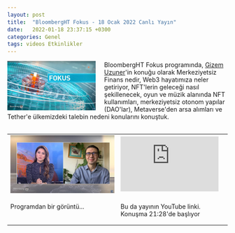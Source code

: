 ```yaml
---
layout: post
title:  "BloombergHT Fokus - 18 Ocak 2022 Canlı Yayın"
date:   2022-01-18 23:37:15 +0300
categories: Genel
tags: videos Etkinlikler
---
```


<img align="left" src="/assets/bloombergHT_fokus_poster.jpg" style="width:40%; padding-right:20px"> BloombergHT Fokus programında, [Gizem Uzuner](https://twitter.com/gizemuzuner_)'in konuğu olarak Merkeziyetsiz Finans nedir, Web3 hayatımıza neler getiriyor, NFT'lerin geleceği nasıl şekillenecek, oyun ve müzik alanında NFT kullanımları, merkeziyetsiz otonom yapılar (DAO'lar), Metaverse'den arsa alımları ve Tether'e ülkemizdeki talebin nedeni konularını konuştuk.  
&nbsp;

<table><tr><td style="width:50%">
<img src="/assets/bloombergHT-fokus-ss-220104.jpg">
</td>
<td style="width:50%">
<iframe width="224" height="126" src="https://www.youtube.com/embed/6qqdqHv1los?t=1288" frameborder="0" allowfullscreen></iframe></td></tr>
<tr><td style="width:50%; vertical-align:top">
<p>
Programdan bir görüntü...  
</p></td>
<td style="width:50%; vertical-align:top">
<p>Bu da yayının YouTube linki. Konuşma 21:28'de başlıyor</p>
</td></tr> 
</table>
